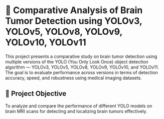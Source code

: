 # 🧠 Comparative Analysis of Brain Tumor Detection using YOLOv3, YOLOv5, YOLOv8, YOLOv9, YOLOv10, YOLOv11

This project presents a comparative study on brain tumor detection using multiple versions of the YOLO (You Only Look Once) object detection algorithm — YOLOv3, YOLOv5, YOLOv8, YOLOv9, YOLOv10, and YOLOv11. The goal is to evaluate performance across versions in terms of detection accuracy, speed, and robustness using medical imaging datasets.

## 🧪 Project Objective

To analyze and compare the performance of different YOLO models on brain MRI scans for detecting and localizing brain tumors effectively.


